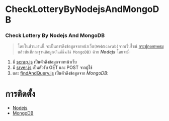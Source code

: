 # CheckLotteryByNodejsAndMongoDB
### Check Lottery By Nodejs And MongoDB
>โดยในส่วนงานนี้ จะเป็นการดึงข้อมูลจากหน้าเว็บ`(WebScarab)`จากเว็บไซน์ [กระปุกดอทคอม](http://lottery.kapook.com/)
แล้วบันทึกลงฐานข้อมูล`(ในที่นี้จะใช้ MongoDB)` ด้วย **_Nodejs_** โดยจะมี
1. มี [scrap.js](https://github.com/piyunggur/-CheckLotteryByNodejsAndMongoDB-/blob/master/scrap.js) เป็นตัวดึงข้อมูลจากหน้าเว็บ
2. มี [srver.js](https://github.com/piyunggur/-CheckLotteryByNodejsAndMongoDB-/blob/master/server.js) เป็นตัวรับ GET และ POST จากผู้ใช้
3. และ [findAndQuery.js](https://github.com/piyunggur/-CheckLotteryByNodejsAndMongoDB-/blob/master/findAndQuery.js) เป็นตัวดึงข้อมูลจาก _MongoDB_:

การติดตั้ง
======
+ [Nodejs](https://nodejs.org/en/download/)
+ [MongoDB](https://www.mongodb.com/download-center?jmp=tutorials&_ga=2.259400330.1080079461.1511518398-754005345.1509113673#atlas)
